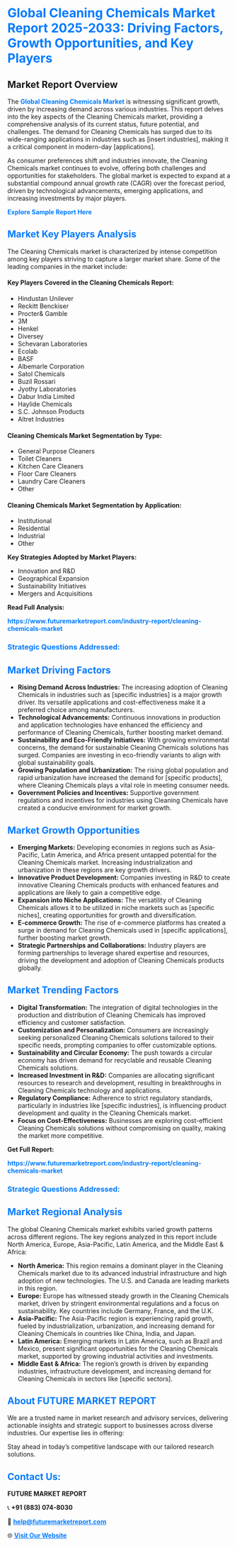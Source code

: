 <h1 style="color: #007BFF;">Global Cleaning Chemicals Market Report 2025-2033: Driving Factors, Growth Opportunities, and Key Players</h1>

<section id="overview">
<h2>Market Report Overview</h2>
<p>The <a href="https://www.futuremarketreport.com/industry-report/cleaning-chemicals-market" style="color: #007BFF; text-decoration: none;"><strong>Global Cleaning Chemicals Market</strong></a> is witnessing significant growth, driven by increasing demand across various industries. This report delves into the key aspects of the Cleaning Chemicals market, providing a comprehensive analysis of its current status, future potential, and challenges. The demand for Cleaning Chemicals has surged due to its wide-ranging applications in industries such as [insert industries], making it a critical component in modern-day [applications].</p>
<p>As consumer preferences shift and industries innovate, the Cleaning Chemicals market continues to evolve, offering both challenges and opportunities for stakeholders. The global market is expected to expand at a substantial compound annual growth rate (CAGR) over the forecast period, driven by technological advancements, emerging applications, and increasing investments by major players.</p>
</section>

<section id="overview">
<p><a href="https://www.futuremarketreport.com/request-sample/reportId=89408" style="color: #007BFF; text-decoration: none;"><strong>Explore Sample Report Here</strong></a></p>
</section>

<section id="key-players">
<h2 style="color: #007BFF;">Market Key Players Analysis</h2>
<p>The Cleaning Chemicals market is characterized by intense competition among key players striving to capture a larger market share. Some of the leading companies in the market include:</p>
<h4>Key Players Covered in the Cleaning Chemicals Report:</h4>
<ul><li>Hindustan Unilever</li><li>Reckitt Benckiser</li><li>Procter&amp; Gamble</li><li>3M</li><li>Henkel</li><li>Diversey</li><li>Schevaran Laboratories</li><li>Ecolab</li><li>BASF</li><li>Albemarle Corporation</li><li>Satol Chemicals</li><li>Buzil Rossari</li><li>Jyothy Laboratories</li><li>Dabur India Limited</li><li>Haylide Chemicals</li><li>S.C. Johnson Products</li><li>Altret Industries</li></ul>
<h4>Cleaning Chemicals Market Segmentation by Type:</h4>
<ul><li>General Purpose Cleaners</li><li>Toilet Cleaners</li><li>Kitchen Care Cleaners</li><li>Floor Care Cleaners</li><li>Laundry Care Cleaners</li><li>Other</li></ul>

<h4>Cleaning Chemicals Market Segmentation by Application:</h4>
<ul><li>Institutional</li><li>Residential</li><li>Industrial</li><li>Other</li></ul>
<p><strong>Key Strategies Adopted by Market Players:</strong></p>
<ul>
<li>Innovation and R&D</li>
<li>Geographical Expansion</li>
<li>Sustainability Initiatives</li>
<li>Mergers and Acquisitions</li>
</ul>
</section>

<section>
<p><strong>Read Full Analysis: </strong></p><a href="https://www.futuremarketreport.com/industry-report/cleaning-chemicals-market" style="color: #007BFF; text-decoration: none;"><strong>https://www.futuremarketreport.com/industry-report/cleaning-chemicals-market</strong></a>
<h3 style="color: #007BFF;">Strategic Questions Addressed:</h3>
</section>

<section id="driving-factors">
<h2 style="color: #007BFF;">Market Driving Factors</h2>
<ul>
<li><strong>Rising Demand Across Industries:</strong> The increasing adoption of Cleaning Chemicals in industries such as [specific industries] is a major growth driver. Its versatile applications and cost-effectiveness make it a preferred choice among manufacturers.</li>
<li><strong>Technological Advancements:</strong> Continuous innovations in production and application technologies have enhanced the efficiency and performance of Cleaning Chemicals, further boosting market demand.</li>
<li><strong>Sustainability and Eco-Friendly Initiatives:</strong> With growing environmental concerns, the demand for sustainable Cleaning Chemicals solutions has surged. Companies are investing in eco-friendly variants to align with global sustainability goals.</li>
<li><strong>Growing Population and Urbanization:</strong> The rising global population and rapid urbanization have increased the demand for [specific products], where Cleaning Chemicals plays a vital role in meeting consumer needs.</li>
<li><strong>Government Policies and Incentives:</strong> Supportive government regulations and incentives for industries using Cleaning Chemicals have created a conducive environment for market growth.</li>
</ul>
</section>

<section id="growth-opportunities">
<h2 style="color: #007BFF;">Market Growth Opportunities</h2>
<ul>
<li><strong>Emerging Markets:</strong> Developing economies in regions such as Asia-Pacific, Latin America, and Africa present untapped potential for the Cleaning Chemicals market. Increasing industrialization and urbanization in these regions are key growth drivers.</li>
<li><strong>Innovative Product Development:</strong> Companies investing in R&D to create innovative Cleaning Chemicals products with enhanced features and applications are likely to gain a competitive edge.</li>
<li><strong>Expansion into Niche Applications:</strong> The versatility of Cleaning Chemicals allows it to be utilized in niche markets such as [specific niches], creating opportunities for growth and diversification.</li>
<li><strong>E-commerce Growth:</strong> The rise of e-commerce platforms has created a surge in demand for Cleaning Chemicals used in [specific applications], further boosting market growth.</li>
<li><strong>Strategic Partnerships and Collaborations:</strong> Industry players are forming partnerships to leverage shared expertise and resources, driving the development and adoption of Cleaning Chemicals products globally.</li>
</ul>
</section>

<section id="trending-factors">
<h2 style="color: #007BFF;">Market Trending Factors</h2>
<ul>
<li><strong>Digital Transformation:</strong> The integration of digital technologies in the production and distribution of Cleaning Chemicals has improved efficiency and customer satisfaction.</li>
<li><strong>Customization and Personalization:</strong> Consumers are increasingly seeking personalized Cleaning Chemicals solutions tailored to their specific needs, prompting companies to offer customizable options.</li>
<li><strong>Sustainability and Circular Economy:</strong> The push towards a circular economy has driven demand for recyclable and reusable Cleaning Chemicals solutions.</li>
<li><strong>Increased Investment in R&D:</strong> Companies are allocating significant resources to research and development, resulting in breakthroughs in Cleaning Chemicals technology and applications.</li>
<li><strong>Regulatory Compliance:</strong> Adherence to strict regulatory standards, particularly in industries like [specific industries], is influencing product development and quality in the Cleaning Chemicals market.</li>
<li><strong>Focus on Cost-Effectiveness:</strong> Businesses are exploring cost-efficient Cleaning Chemicals solutions without compromising on quality, making the market more competitive.</li>
</ul>
</section>

<section>
<p><strong>Get Full Report: </strong></p><a href="https://www.futuremarketreport.com/industry-report/cleaning-chemicals-market" style="color: #007BFF; text-decoration: none;"><strong>https://www.futuremarketreport.com/industry-report/cleaning-chemicals-market</strong></a>
<h3 style="color: #007BFF;">Strategic Questions Addressed:</h3>
</section>


<section id="regional-analysis">
<h2 style="color: #007BFF;">Market Regional Analysis</h2>
<p>The global Cleaning Chemicals market exhibits varied growth patterns across different regions. The key regions analyzed in this report include North America, Europe, Asia-Pacific, Latin America, and the Middle East & Africa:</p>
<ul>
<li><strong>North America:</strong> This region remains a dominant player in the Cleaning Chemicals market due to its advanced industrial infrastructure and high adoption of new technologies. The U.S. and Canada are leading markets in this region.</li>
<li><strong>Europe:</strong> Europe has witnessed steady growth in the Cleaning Chemicals market, driven by stringent environmental regulations and a focus on sustainability. Key countries include Germany, France, and the U.K.</li>
<li><strong>Asia-Pacific:</strong> The Asia-Pacific region is experiencing rapid growth, fueled by industrialization, urbanization, and increasing demand for Cleaning Chemicals in countries like China, India, and Japan.</li>
<li><strong>Latin America:</strong> Emerging markets in Latin America, such as Brazil and Mexico, present significant opportunities for the Cleaning Chemicals market, supported by growing industrial activities and investments.</li>
<li><strong>Middle East & Africa:</strong> The region’s growth is driven by expanding industries, infrastructure development, and increasing demand for Cleaning Chemicals in sectors like [specific sectors].</li>
</ul>
</section>

<footer>
<h2 style="color: #007BFF;">About FUTURE MARKET REPORT</h2>
<p>We are a trusted name in market research and advisory services, delivering actionable insights and strategic support to businesses across diverse industries. Our expertise lies in offering:</p>

<p>Stay ahead in today’s competitive landscape with our tailored research solutions.</p>

<h2 style="color: #007BFF;">Contact Us:</h2>
<p><strong>FUTURE MARKET REPORT</strong></p>
<p>📞 <strong>+91 (883) 074-8030</strong></p>
<p>📧 <strong><a href="mailto:help@futuremarketreport.com" style="color: #007BFF;">help@futuremarketreport.com</a></strong></p>
<p>🌐 <strong><a href="https://www.futuremarketreport.com/" style="color: #007BFF;">Visit Our Website</a></strong></p>
</footer>